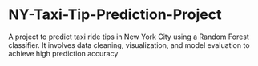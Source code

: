 # NY-Taxi-Tip-Prediction-Project
A project to predict taxi ride tips in New York City using a Random Forest classifier. It involves data cleaning, visualization, and model evaluation to achieve high prediction accuracy
